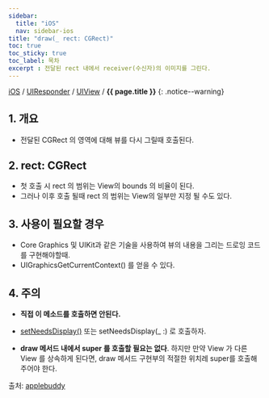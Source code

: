 ```yaml
---
sidebar:
  title: "iOS"
  nav: sidebar-ios
title: "draw(_ rect: CGRect)"
toc: true
toc_sticky: true
toc_label: 목차
excerpt : 전달된 rect 내에서 receiver(수신자)의 이미지를 그린다.
---
```

[iOS](/ios/) / [UIResponder](/ios/uiresponder/) / [UIView](/ios/uiresponder/uiview/)  / **{{ page.title }}**
{: .notice--warning}

## 1. 개요

- 전달된 CGRect 의 영역에 대해 뷰를 다시 그릴때 호출된다.


## 2. rect: CGRect
- 첫 호출 시 rect 의 범위는 View의 bounds 의 비율이 된다. 
- 그러나 이후 호출 될때 rect 의 범위는 View의 일부만 지정 될 수도 있다.

## 3. 사용이 필요할 경우
- Core Graphics 및 UIKit과 같은 기술을 사용하여 뷰의 내용을 그리는 드로잉 코드를 구현해야할때.
- UIGraphicsGetCurrentContext() 를 얻을 수 있다.

## 4. 주의
- **직접 이 메소드를 호출하면 안된다.** 
- [setNeedsDisplay()](/ios/uiresponder/uiview/setNeedsDisplay) 또는 setNeedsDisplay(_ :) 로 호출하자.

- **draw 메서드 내에서 super 를 호출할 필요는 없다**. 하지만 만약 View 가 다른 View 를 상속하게 된다면, draw 메서드 구현부의 적절한 위치레 super를 호출해주어야 한다.


출처: [applebuddy](https://0urtrees.tistory.com/157)
